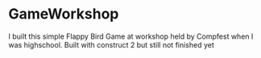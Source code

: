 # GameWorkshop
I built this simple Flappy Bird Game at workshop held by Compfest when I was highschool. Built with construct 2 but still not finished yet
